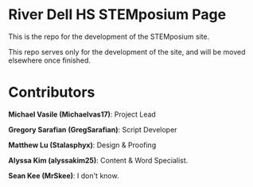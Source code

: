 # River Dell HS STEMposium Page
This is the repo for the development of the STEMposium site.

This repo serves only for the development of the site, and will be moved elsewhere once finished.

# Contributors

<b>Michael Vasile (Michaelvas17)</b>: Project Lead

<b>Gregory Sarafian (GregSarafian)</b>: Script Developer

<b>Matthew Lu (Stalasphyx)</b>: Design & Proofing

<b>Alyssa Kim (alyssakim25)</b>: Content & Word Specialist.

<b>Sean Kee (MrSkee)</b>: I don't know.
